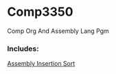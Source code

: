 # Comp3350
Comp Org And Assembly Lang Pgm
  
### Includes:
[Assembly Insertion Sort](https://github.com/Crawford-Young/COMP3350/blob/main/InsertionSort.asm)
